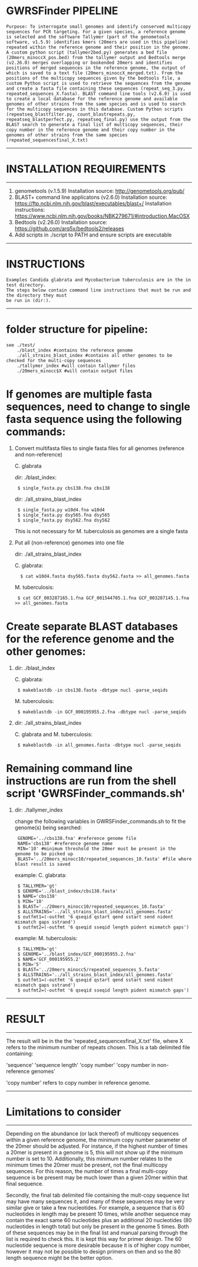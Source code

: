# GWRSFinder PIPELINE
    Purpose: To interrogate small genomes and identify conserved multicopy sequences for PCR targeting. For a given species, a reference genome is selected and the software Tallymer (part of the genometools software, v1.5.9) identifies kmers (20mers are used in this pipeline) repeated within the reference genome and their position in the genome. A custom python script (tallymer2bed.py) generates a bed file (20mers_minoccX_pos.bed) from the tallymer output and Bedtools merge (v2.26.0) merges overlapping or bookended 20mers and identifies positions of merged sequences in the reference genome, the output of which is saved to a text file (20mers_minoccX_merged.txt). From the positions of the multicopy sequences given by the bedtools file, a custom Python script is used to retrieve the sequences from the genome and create a fasta file containing these sequences (repeat_seq_3.py, repeated_sequences_X.fasta). BLAST command line tools (v2.6.0) is used to create a local database for the reference genome and available genomes of other strains from the same species and is used to search for the multicopy sequences in this database. Custom Python scripts (repeatseq_blastfilter.py, count_blastrepeats.py, repeatseq_blastperfect.py, repeatseq_final.py) use the output from the BLAST search to generate a final list of multicopy sequences, their copy number in the reference genome and their copy number in the genomes of other strains from the same species (repeated_sequencesfinal_X.txt)

--------------------------------------------------------------------------------------------------
# INSTALLATION REQUIREMENTS 
--------------------------------------------------------------------------------------------------
1. genometools (v.1.5.9) 
    Installation source: http://genometools.org/pub/
2. BLAST+ command line applicatons (v2.6.0) 
    Installation source: https://ftp.ncbi.nlm.nih.gov/blast/executables/blast+/
    Installation instructions: https://www.ncbi.nlm.nih.gov/books/NBK279671/#introduction.MacOSX
3. Bedtools (v2.26.0)
    Installation source: https://github.com/arq5x/bedtools2/releases
4. Add scripts in ./script to PATH and ensure scripts are executable

--------------------------------------------------------------------------------------------------
# INSTRUCTIONS
    Examples Candida glabrata and Mycobacterium tuberculosis are in the in test directory. 
    The steps below contain command line instructions that must be run and the directory they must 
    be run in (dir:). 
--------------------------------------------------------------------------------------------------
# folder structure for pipeline:
    see ./test/
        ./blast_index #contains the reference genome
        ./all_strains_blast_index #contains all other genomes to be checked for the multi-copy sequences
        ./tallymer_index #will contain tallymer files
        ./20mers_minocc$X #will contain output files

# If genomes are multiple fasta sequences, need to change to single fasta sequence using the following commands:
1. Convert multifasta files to single fasta files for all genomes (reference and non-reference)
    
    C. glabrata 
    
    dir: ./blast_index:

        $ single_fasta.py cbs138.fna cbs138

    dir: ./all_strains_blast_index

        $ single_fasta.py w10d4.fna w10d4
        $ single_fasta.py dsy565.fna dsy565
        $ single_fasta.py dsy562.fna dsy562

    This is not necessary for M. tuberculosis as genomes are a single fasta

2. Put all (non-reference) genomes into one file
   
    dir: ./all_strains_blast_index
   
    C. glabrata:
        
         $ cat w10d4.fasta dsy565.fasta dsy562.fasta >> all_genomes.fasta
    M. tuberculosis:

   	    $ cat GCF_003287165.1.fna GCF_001544705.1.fna GCF_003287145.1.fna >> all_genomes.fasta

# Create separate BLAST databases for the reference genome and the other genomes:
1. dir: ./blast_index
    
    C. glabrata:

        $ makeblastdb -in cbs138.fasta -dbtype nucl -parse_seqids
    M. tuberculosis:
        
        $ makeblastdb -in GCF_000195955.2.fna -dbtype nucl -parse_seqids
2. dir: ./all_strains_blast_index
    
    C. glabrata and M. tuberculosis:
	    
        $ makeblastdb -in all_genomes.fasta -dbtype nucl -parse_seqids

# Remaining command line instructions are run from the shell script 'GWRSFinder_commands.sh'
1. dir: ./tallymer_index
    
    change the following variables in GWRSFinder_commands.sh to fit the genome(s) being searched: 
        
        GENOME='../cbs138.fna' #reference genome file
        NAME='cbs138' #reference genome name
        MIN='10' #minimum threshold the 20mer must be present in the genome to be picked up
        BLAST='../20mers_minocc10/repeated_sequences_10.fasta' #file where blast result is saved
    
    example: C. glabrata:	
	    
        $ TALLYMER='gt'
	    $ GENOME='../blast_index/cbs138.fasta'
	    $ NAME='cbs138'
	    $ MIN='10'
	    $ BLAST='../20mers_minocc10/repeated_sequences_10.fasta'
	    $ ALLSTRAINS='../all_strains_blast_index/all_genomes.fasta'
	    $ outfmt1=(-outfmt '6 qseqid qstart qend sstart send nident mismatch gaps sstrand')
	    $ outfmt2=(-outfmt '6 qseqid sseqid length pident mismatch gaps')

    
    example: M. tuberculosis:
	
        $ TALLYMER='gt'
	    $ GENOME='../blast_index/GCF_000195955.2.fna'
	    $ NAME='GCF_000195955.2'
	    $ MIN='5'
	    $ BLAST='../20mers_minocc5/repeated_sequences_5.fasta'
	    $ ALLSTRAINS='../all_strains_blast_index/all_genomes.fasta'
	    $ outfmt1=(-outfmt '6 qseqid qstart qend sstart send nident mismatch gaps sstrand')
	    $ outfmt2=(-outfmt '6 qseqid sseqid length pident mismatch gaps')
	

--------------------------------------------------------------------------------------------------
# RESULT
--------------------------------------------------------------------------------------------------
The result will be in the the 'repeated_sequencesfinal_X.txt' file, where X refers to the minimum
number of repeats chosen. This is a tab delimited file containing:

'sequence'    'sequence length' 'copy number' 'copy number in non-reference genomes'

'copy number' refers to copy number in reference genome.

--------------------------------------------------------------------------------------------------
# Limitations to consider
--------------------------------------------------------------------------------------------------
Depending on the abundance (or lack thereof) of multicopy sequences within a given reference genome,
the minimum copy number parameter of the 20mer should be adjusted. For instance, if the highest
number of times a 20mer is present in a genome is 5, this will not show up if the minimum number is 
set to 10. Additionally, this minimum number relates to the minimum times the 20mer must be present, 
not the final multicopy sequences. For this reason, the number of times a final multi-copy sequence 
is be present may be much lower than a given 20mer within that final sequence.

Secondly, the final tab delimited file containing the mult-copy sequence list may have many sequences it,
and many of these sequences may be very similar give or take a few nucleotides. For example, a sequence 
that is 60 nucleotides in length may be present 10 times, while another sequence may contain the exact 
same 60 nucleotides plus an additional 20 nucleotides (80 nucleotides in length total) but only be present
in the genome 5 times. Both of these sequences may be in the final list and manual parsing through the list
is required to check this. It is kept this way for primer design. The 60 nucleotide sequence is more desirable
because it is of higher copy number, however it may not be possible to design primers on then and so the 80 
length sequence might be the better option. 